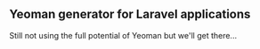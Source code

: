 ## Yeoman generator for Laravel applications

Still not using the full potential of Yeoman but we'll get there...